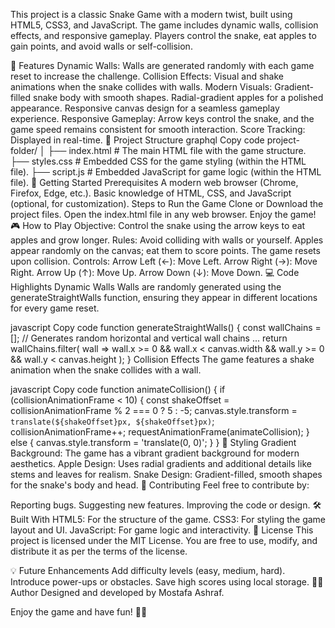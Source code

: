 This project is a classic Snake Game with a modern twist, built using HTML5, CSS3, and JavaScript. The game includes dynamic walls, collision effects, and responsive gameplay. Players control the snake, eat apples to gain points, and avoid walls or self-collision.

📝 Features
Dynamic Walls: Walls are generated randomly with each game reset to increase the challenge.
Collision Effects: Visual and shake animations when the snake collides with walls.
Modern Visuals:
Gradient-filled snake body with smooth shapes.
Radial-gradient apples for a polished appearance.
Responsive canvas design for a seamless gameplay experience.
Responsive Gameplay: Arrow keys control the snake, and the game speed remains consistent for smooth interaction.
Score Tracking: Displayed in real-time.
📂 Project Structure
graphql
Copy code
project-folder/
│
├── index.html    # The main HTML file with the game structure.
├── styles.css    # Embedded CSS for the game styling (within the HTML file).
├── script.js     # Embedded JavaScript for game logic (within the HTML file).
🚀 Getting Started
Prerequisites
A modern web browser (Chrome, Firefox, Edge, etc.).
Basic knowledge of HTML, CSS, and JavaScript (optional, for customization).
Steps to Run the Game
Clone or Download the project files.
Open the index.html file in any web browser.
Enjoy the game!
🎮 How to Play
Objective: Control the snake using the arrow keys to eat apples and grow longer.
Rules:
Avoid colliding with walls or yourself.
Apples appear randomly on the canvas; eat them to score points.
The game resets upon collision.
Controls:
Arrow Left (←): Move Left.
Arrow Right (→): Move Right.
Arrow Up (↑): Move Up.
Arrow Down (↓): Move Down.
💻 Code Highlights
Dynamic Walls
Walls are randomly generated using the generateStraightWalls function, ensuring they appear in different locations for every game reset.

javascript
Copy code
function generateStraightWalls() {
  const wallChains = [];
  // Generates random horizontal and vertical wall chains
  ...
  return wallChains.filter(
    wall => wall.x >= 0 && wall.x < canvas.width && wall.y >= 0 && wall.y < canvas.height
  );
}
Collision Effects
The game features a shake animation when the snake collides with a wall.

javascript
Copy code
function animateCollision() {
  if (collisionAnimationFrame < 10) {
    const shakeOffset = collisionAnimationFrame % 2 === 0 ? 5 : -5;
    canvas.style.transform = `translate(${shakeOffset}px, ${shakeOffset}px)`;
    collisionAnimationFrame++;
    requestAnimationFrame(animateCollision);
  } else {
    canvas.style.transform = 'translate(0, 0)';
  }
}
🎨 Styling
Gradient Background: The game has a vibrant gradient background for modern aesthetics.
Apple Design: Uses radial gradients and additional details like stems and leaves for realism.
Snake Design: Gradient-filled, smooth shapes for the snake's body and head.
🤝 Contributing
Feel free to contribute by:

Reporting bugs.
Suggesting new features.
Improving the code or design.
🛠️ Built With
HTML5: For the structure of the game.
CSS3: For styling the game layout and UI.
JavaScript: For game logic and interactivity.
📜 License
This project is licensed under the MIT License. You are free to use, modify, and distribute it as per the terms of the license.

💡 Future Enhancements
Add difficulty levels (easy, medium, hard).
Introduce power-ups or obstacles.
Save high scores using local storage.
👨‍💻 Author
Designed and developed by Mostafa Ashraf.

Enjoy the game and have fun! 🐍🍎
